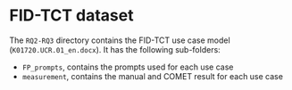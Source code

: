 # FID-TCT dataset
The `RQ2-RQ3` directory contains the FID-TCT use case model (`K01720.UCR.01_en.docx`). 
It has the following sub-folders:
- `FP_prompts`, contains the prompts used for each use case
- `measurement`, contains the manual and COMET result for each use case